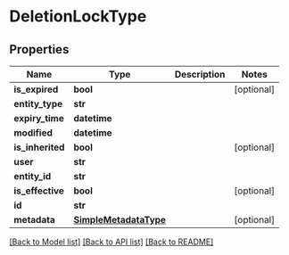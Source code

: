 # DeletionLockType

## Properties
Name | Type | Description | Notes
------------ | ------------- | ------------- | -------------
**is_expired** | **bool** |  | [optional] 
**entity_type** | **str** |  | 
**expiry_time** | **datetime** |  | 
**modified** | **datetime** |  | 
**is_inherited** | **bool** |  | [optional] 
**user** | **str** |  | 
**entity_id** | **str** |  | 
**is_effective** | **bool** |  | [optional] 
**id** | **str** |  | 
**metadata** | [**SimpleMetadataType**](SimpleMetadataType.md) |  | [optional] 

[[Back to Model list]](../README.md#documentation-for-models) [[Back to API list]](../README.md#documentation-for-api-endpoints) [[Back to README]](../README.md)



